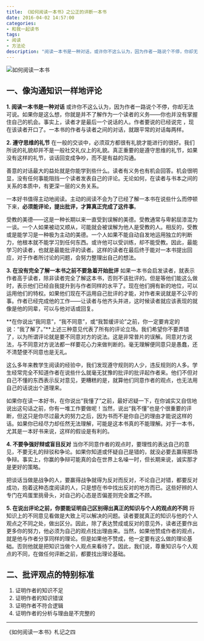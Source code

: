 ```yaml
---
title: 《如何阅读一本书》之公正的评断一本书
date: 2016-04-02 14:57:00
categories:
- 和我一起读书
tags:
- 阅读
- 方法论
description: "阅读一本书是一种对话，或许你不这么认为，因为作者一路说个不停，你却无法可说。如果你是这么想，你就是并不了解作为一个读者的义务——你也并没有掌握住自己的机会。事实上，读者才是最后一个说话的人。作者要说的已经说完 ，现在该读者开口了。一本书的作者与读者之间的对话，就跟平常的对话每两样。"
---
```


![如何阅读一本书](http://ww1.sinaimg.cn/large/006tNc79ly1g5d7zlf21ij30go0m8q3f.jpg)
## 一、像沟通知识一样地评论
**1. 阅读一本书是一种对话**
或许你不这么认为，因为作者一路说个不停，你却无法可说。如果你是这么想，你就是并不了解作为一个读者的义务——你也并没有掌握住自己的机会。事实上，读者才是最后一个说话的人。作者要说的已经说完 ，现在该读者开口了。一本书的作者与读者之间的对话，就跟平常的对话每两样。

**2. 遵守思维的礼节**
在一般的交谈中，必须双方都很有礼貌才能进行的很好。我们所说的礼貌却并不是一般社交礼仪上的礼貌。真正重要的是遵守思维的礼节，如果没有这样的礼节，谈话回变成争吵，而不是有益的沟通。

善意的对话最大的益处就是你能学到些什么。读者有义务也有机会回答。机会很明显，没有任何事能阻挡一个读者发表自己的评论。无论如何，在读者与书本之间的关系的本质中，有更深一层的义务关系。

一本好书值得主动地阅读。主动的阅读不会为了已经了解一本书在说些什么而停顿下来，**必须能评论，提出批评，才算真正完成了这件事**。

受教的美德——这是一种长期以来一直受到误解的美德。受教通常与卑躬屈漆混为一谈。一个人如果被动又顺从，可能就会被误解为他人是受教的人。相反的，受教或是能学习是一种极为主动的美德。一个人如果不能自动自发地运用独立的判断力，他根本就不能学习到任何东西。或许他可以受训练，却不能受教。因此，最能学习的读者，也就是最能批评的读者。这样的读者在最后终于能对一本书提出回应，对于作者所讨论的问题，会努力整理出自己的想法。

**3. 在没有完全了解一本书之前不要急着开始批评**
如果一本书会启发读者，就表示作者高于读者，除非读者完全了解这本书，否则不该批评的。但是等他们能这么做时，表示他们已经自我提升到与作者同样的水平了。现在他们拥有新的地位，可以运用他们的特权。如果他们现在不运用自己批评的才能，对作者来说就是不公平的事。作者已经完成他的工作——让读者与他齐头并进，这时候读者就应该表现的就像是他的同辈，可以与他对话或回复。

**在你说出“我同意”，“我不同意”，或“我暂缓评论”之前，你一定要肯定的说：“我了解了。”**上述三种意见代表了所有的评论立场。我们希望你不要弄错了，以为所谓评论就是要不同意对方的说法。这是非常普片的误解。同意对方说法，与不同意对方说法都一样要花心力来做判断的。毫无理解便同意只是愚蠢，还不清楚便不同意也是无礼。

这么多年来教学生阅读的经验中，我们发现遵守规则的人少，违反规则的人多。学生经常完全不知道作者在说些什么就毫无犹豫的批评的批评起作者来。他们不但对自己不懂的东西表示反对意见，更糟糕的是，就算他们同意作者的观点，也无法用自己的话说出个道理来。

如果你在读一本好书，在你说出“我懂了”之前，最好迟疑一下，在你诚实又自信地说出这句话之前，你有一堆工作要做呢！当然，说出“我不懂”也是个很重要的评断，但这只是你尽过最大的努力之后，因为书而不是你自己的理由才能说这样的话。如果你已经尽力却任然无法理解，可能是这本书真的不能理解。对于一本书，尤其是一本好书来说，这样的假设是有利的。

**4. 不要争强好辩或盲目反对**
当你不同意作者的观点时，要理性的表达自己的意见，不要无礼的辩驳和争论。如果你知道或怀疑自己是错的，就没必要去赢得那场争辩。事实上，你赢的争辩可能真的会在世界上名噪一时，但长期来说，诚实那才是更好的策略。

把谈话当做是战争的人，要赢得战争就得为反对而反对，不论自己对错，都要反对成功，抱着这种态度阅读的人，只是想在书中找出反对的地方而已。这些好辨的人专门在鸡蛋里挑骨头，对自己的心态是否偏差则完全置之不顾。

**5. 在说出评论之前，你要能证明自己区别得出真正的知识与个人的观点的不同**
将知识上的不同意见看做是大致上可以解决的问题。读者要就真正的知识与他的个人观点之不同之处，做出区分。因此，除了表达赞成或反对的意见外，读者还要作出更多你的努力，他必须为自己的观点找出理由来。当然，如果他赞成作者的观点，就是他与作者分享同样的理论。但是如果他不赞成，他一定要有这么做的理论基础。否则他就是把知识当做个人观点来看待了。因此，我们说，尊重知识与个人观点的不同，在做任何评断之前，都要找出理论基础。

## 二、批评观点的特别标准
1. 证明作者的知识不足
2. 证明作者的知识错误
3. 证明作者不符合逻辑
4. 证明作者的分析与理由是不完整的

------------------------------------------
《如何阅读一本书》札记之四

